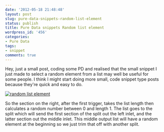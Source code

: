 ```yaml
---
date: '2012-05-18 21:48:48'
layout: post
slug: pure-data-snippets-random-list-element
status: publish
title: Pure Data snippets Random list element
wordpress_id: '456'
categories:
- Pure Data
tags:
- snippet
comments: true
---
```


Hey, just a small post, coding some PD and realised that the small snippet I just made to select a random element from a list may well be useful for some people. I think I might start doing more small, code snippet type posts because they're quick and easy to do.

[![random list element](http://rumblesan.com/2012-05-18-pure-data-snippets-random-list-element/Screen-Shot-2012-05-18-at-21.43.10.png)](http://rumblesan.com/2012-05-18-pure-data-snippets-random-list-element/Screen-Shot-2012-05-18-at-21.43.10.png)

So the section on the right, after the first trigger, takes the list length then calculates a random number between 0 and length 1. The list goes to the split which will send the first section of the split out the left inlet, and the latter section out the middle inlet. This middle output list will have a random element at the beginning so we just trim that off with another split.
